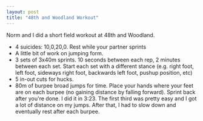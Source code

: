```yaml
---
layout: post
title: "48th and Woodland Workout"
---
```


Norm and I did a short field workout at 48th and Woodland.

- 4 suicides: 10,0,20,0. Rest while your partner sprints
- A little bit of work on jumping form.
- 3 sets of 3x40m sprints. 10 seconds between each rep, 2 minutes between each set. Start each set with a different stance (e.g. right foot, left foot, sideways right foot, backwards left foot, pushup position, etc)
- 5 in-out cuts for hucks.
- 80m of burpee broad jumps for time. Place your hands where your feet are on each burpee (no gaining distance by falling forward). Sprint back after you're done. I did it in 3:23. The first third was pretty easy and I got a lot of distance on my jumps. After that, I had to slow down and eventually rest after each burpee. 
